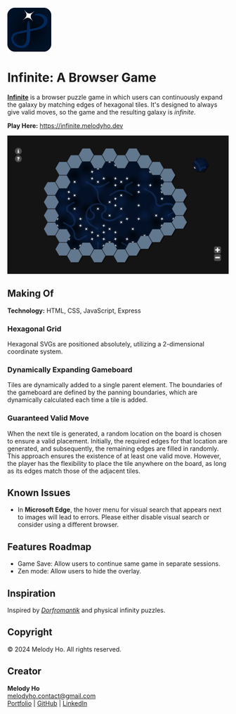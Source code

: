 ![Infinite Game logo](/readme/logo.webp "Infinite Game Logo")

# Infinite: A Browser Game

**[Infinite](https://infinite.melodyho.dev)** is a browser puzzle game in which users can continuously expand the galaxy by matching edges of hexagonal tiles. It's designed to always give valid moves, so the game and the resulting galaxy is *infinite*.

**Play Here:** <https://infinite.melodyho.dev>

![Infinite Game screenshot](/readme/screenshot.webp "Infinite Game Screenshot")

## Making Of

**Technology:** HTML, CSS, JavaScript, Express

### Hexagonal Grid

Hexagonal SVGs are positioned absolutely, utilizing a 2-dimensional coordinate system.

### Dynamically Expanding Gameboard

Tiles are dynamically added to a single parent element. The boundaries of the gameboard are defined by the panning boundaries, which are dynamically calculated each time a tile is added.

### Guaranteed Valid Move

When the next tile is generated, a random location on the board is chosen to ensure a valid placement. Initially, the required edges for that location are generated, and subsequently, the remaining edges are filled in randomly. This approach ensures the existence of at least one valid move. However, the player has the flexibility to place the tile anywhere on the board, as long as its edges match those of the adjacent tiles.

## Known Issues

- In **Microsoft Edge**, the hover menu for visual search that appears next to images will lead to errors. Please either disable visual search or consider using a different browser.

## Features Roadmap

- Game Save: Allow users to continue same game in separate sessions.
- Zen mode: Allow users to hide the overlay.

## Inspiration

Inspired by *[Dorfromantik](https://toukana.com/dorfromantik/ "Dorfromantik official website")*
and physical infinity puzzles.

## Copyright

© 2024 Melody Ho. All rights reserved.

## Creator

**Melody Ho**  
<melodyho.contact@gmail.com>  
[Portfolio](https://www.melodyho.dev) | [GitHub](https://www.github.com/melody-ho) | [LinkedIn](https://www.linkedin.com/in/melodyho-dev)
